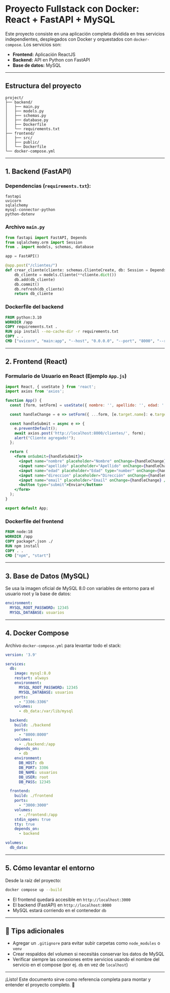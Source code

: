 # Proyecto Fullstack con Docker: React + FastAPI + MySQL

Este proyecto consiste en una aplicación completa dividida en tres servicios independientes, desplegados con Docker y orquestados con `docker-compose`. Los servicios son:

* **Frontend:** Aplicación ReactJS
* **Backend:** API en Python con FastAPI
* **Base de datos:** MySQL

---

## Estructura del proyecto

```
project/
├── backend/
│   ├── main.py
│   ├── models.py
│   ├── schemas.py
│   ├── database.py
│   ├── Dockerfile
│   └── requirements.txt
├── frontend/
│   ├── src/
│   ├── public/
│   └── Dockerfile
└── docker-compose.yml
```

---

## 1. Backend (FastAPI)

### Dependencias (`requirements.txt`):

```
fastapi
uvicorn
sqlalchemy
mysql-connector-python
python-dotenv
```

### Archivo `main.py`

```python
from fastapi import FastAPI, Depends
from sqlalchemy.orm import Session
from . import models, schemas, database

app = FastAPI()

@app.post("/clientes/")
def crear_cliente(cliente: schemas.ClienteCreate, db: Session = Depends(database.get_db)):
    db_cliente = models.Cliente(**cliente.dict())
    db.add(db_cliente)
    db.commit()
    db.refresh(db_cliente)
    return db_cliente
```

### Dockerfile del backend

```Dockerfile 
FROM python:3.10
WORKDIR /app
COPY requirements.txt .
RUN pip install --no-cache-dir -r requirements.txt
COPY . .
CMD ["uvicorn", "main:app", "--host", "0.0.0.0", "--port", "8000", "--reload"]
```

---

## 2. Frontend (React)

### Formulario de Usuario en React (Ejemplo `App.js`)

```jsx
import React, { useState } from 'react';
import axios from 'axios';

function App() {
  const [form, setForm] = useState({ nombre: '', apellido: '', edad: '', direccion: '', email: '' });

  const handleChange = e => setForm({ ...form, [e.target.name]: e.target.value });

  const handleSubmit = async e => {
    e.preventDefault();
    await axios.post('http://localhost:8000/clientes/', form);
    alert("Cliente agregado!");
  };

  return (
    <form onSubmit={handleSubmit}>
      <input name="nombre" placeholder="Nombre" onChange={handleChange} />
      <input name="apellido" placeholder="Apellido" onChange={handleChange} />
      <input name="edad" placeholder="Edad" type="number" onChange={handleChange} />
      <input name="direccion" placeholder="Dirección" onChange={handleChange} />
      <input name="email" placeholder="Email" onChange={handleChange} />
      <button type="submit">Enviar</button>
    </form>
  );
}

export default App;
```

### Dockerfile del frontend

```Dockerfile
FROM node:18
WORKDIR /app
COPY package*.json ./
RUN npm install
COPY . .
CMD ["npm", "start"]
```

---

## 3. Base de Datos (MySQL)

Se usa la imagen oficial de MySQL 8.0 con variables de entorno para el usuario root y la base de datos:

```yaml
environment:
  MYSQL_ROOT_PASSWORD: 12345
  MYSQL_DATABASE: usuarios
```

---

## 4. Docker Compose

Archivo `docker-compose.yml` para levantar todo el stack:

```yaml
version: '3.9'

services:
  db:
    image: mysql:8.0
    restart: always
    environment:
      MYSQL_ROOT_PASSWORD: 12345
      MYSQL_DATABASE: usuarios
    ports:
      - "3306:3306"
    volumes:
      - db_data:/var/lib/mysql

  backend:
    build: ./backend
    ports:
      - "8000:8000"
    volumes:
      - ./backend:/app
    depends_on:
      - db
    environment:
      DB_HOST: db
      DB_PORT: 3306
      DB_NAME: usuarios
      DB_USER: root
      DB_PASS: 12345

  frontend:
    build: ./frontend
    ports:
      - "3000:3000"
    volumes:
      - ./frontend:/app
    stdin_open: true
    tty: true
    depends_on:
      - backend

volumes:
  db_data:
```

---

## 5. Cómo levantar el entorno

Desde la raíz del proyecto:

```bash
docker compose up --build
```

* El frontend quedará accesible en `http://localhost:3000`
* El backend (FastAPI) en `http://localhost:8000`
* MySQL estará corriendo en el contenedor `db`

---

## 📌 Tips adicionales

* Agregar un `.gitignore` para evitar subir carpetas como `node_modules` o `venv`
* Crear respaldos del volumen si necesitás conservar los datos de MySQL
* Verificar siempre las conexiones entre servicios usando el nombre del servicio en el compose (por ej. `db` en vez de `localhost`)

---

¡Listo! Este documento sirve como referencia completa para montar y entender el proyecto completo. 🚀
